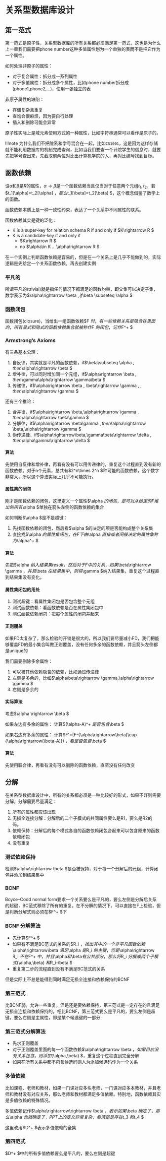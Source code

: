 # 关系型数据库设计

## 第一范式

第一范式是原子性，关系型数据库的所有关系都必须满足第一范式，这也是为什么上一章我们需要把phone number这种多值属性划为一个单独的表而不是把它作为一个属性。

如何处理非原子的属性：

* 对于复合属性：拆分成一系列属性
* 对于多值属性：拆分成多个属性，比如phone number拆分成(phone1,phone2,...)，使用一张独立的表

非原子属性的缺陷：

* 存储复杂且重复
* 查询会很麻烦，因为要自行处理
* 插入和删除可能会异常

原子性实际上是域元素使用方式的一种属性，比如字符串通常可以看作是原子的。

!!!note
    为什么我们不把院系和学号混合在一起，比如`CS1001`，这是因为这样存储就不能利用数据库的机制完成查询，比如当我们要查一个计院学生的信息时，就要先把学号查出来，先截取前两位对比出计算机学院的人，再对比编号找到目标。

## 函数依赖

设$\alpha$和$\beta$是$R$的属性，$\alpha\rightarrow \beta$是一个函数依赖当且仅当对于任意两个元组$t_1,t_2$，若$t_1[\alpha]=t_2[\alpha] $，那么$t_1[\beta]=t_2[\beta] $，这个概念借鉴了数学上的函数。

函数依赖本质上是一种一致性约束，表达了一个关系中不同属性的联系。

函数依赖其实是键的泛化：

* K is a super-key for relation schema R if and only if $K\rightarrow R $
* K is a candidate-key if and only if
  * $K\rightarrow R $
  * no $\alpha\in K $，$\alpha\rightarrow R $  

在一个实例上判断函数依赖是容易的，但是在一个关系上是几乎不能做到的，实际逻辑是先给定一个关系函数依赖，再去创建实例

### 平凡的

所谓平凡的(trivial)就是指任何情况下都满足的函数约束，即父集可以决定子集，数学表示为$\alpha\rightarrow \beta $,if$\beta \subseteq \alpha $

### 函数闭包

函数闭包(closure)，当给出一组函数依赖$F $时，有一些依赖关系是隐含在里面的，所有显式和隐式的函数依赖集合就被称作$F $的闭包，记作$F^+ $

### Armstrong’s Axioms

有三条基本公理：

1. 自反律，其实就是平凡的函数依赖，if$\beta\subseteq \alpha $,then$\alpha\rightarrow \beta $
2. 增补律，可以同时增加同一个元组，if$\alpha\rightarrow \beta $,then$\gamma\alpha\rightarrow \gamma\beta $
3. 传递律，if$\alpha\rightarrow \beta , \beta\rightarrow \gamma , $,then$\alpha\rightarrow \gamma $

还有三个推论：

1. 合并律，if$\alpha\rightarrow \beta,\alpha\rightarrow \gamma $,then$\alpha\rightarrow \beta\gamma $
2. 分解律，if$\alpha\rightarrow \beta\gamma $,then$\alpha\rightarrow \beta,\alpha\rightarrow \gamma $
3. 伪传递律，if$\alpha\rightarrow\beta,\gamma\beta\rightarrow \delta $,then$\alpha\gamma\rightarrow \delta $

#### 算法

先使用自反律和增补律，再看有没有可以用传递律的，重复这个过程直到没有新的函数依赖。对于n个元素，总共有$2^n\times 2^n $种可能的函数依赖，这个数字非常大，所以这个算法实际上几乎不可能执行。

#### 属性集的闭包

刚才是函数依赖的闭包，这里定义一个属性$\alpha $的闭包，是可以从给定的F推出的所有$\alpha $单独在箭头左侧的函数依赖的集合

如何判断$\alpha $是不是超键：

1. 先找函数依赖的闭包，然后看$\alpha $的决定的项是否能构成整个关系集
2. 直接找$\alpha $的属性集闭包，在F下由$\alpha $直接或者间接决定的属性集称为$\alpha^+ $

#### 算法

先把$\alpha $纳入结果集result，然后对于F中的关系，如果$\beta\rightarrow \gamma $，并且$\beta $在结果集中，则将$\gamma $纳入结果集，重复这个过程直到结果集没有变化。

#### 属性集闭包的用处

1. 测试超键：看属性集闭包是否包含整个元组
2. 测试函数依赖：看函数依赖是否在属性集闭包中
3. 测试函数依赖闭包：把每个属性的闭包并起来

#### 正则覆盖

如果FD太复杂了，那么检验的开销是很大的，所以我们要尽量减小FD，我们把能够覆盖FD的最小集合叫做正则覆盖，没有任何多余的函数依赖，并且箭头左侧都是unique的

我们需要删除多余属性：

1. 可以被其他依赖隐含的依赖，比如通过传递律
2. 左侧是多余的，比如$\alpha\beta\rightarrow \gamma,\alpha\rightarrow \gamma $
3. 右侧是多余的

#### 实际算法

考虑$\alpha \rightarrow \beta $

如果左边有多余的属性：
计算$(\alpha-A)^+ $是否包含$\beta $

如果右边有多余的属性：
计算$F'=(F-\{\alpha\rightarrow\beta\}\cup \{\alpha\rightarrow(\beta-A)\}) $，看是否包含$\beta $

#### 算法

先使用联合律，再看有没有可以删除的函数依赖，直至没有任何改变

## 分解

在关系型数据库设计中，所有的关系都必须是一种比较好的形式，如果不好则需要分解，分解需要尽量满足：

1. 所有的属性都应该出现
2. 无损全连接分解：分解后的二个子模式的共同属性要么是R1，要么是R2的码。
3. 依赖保持：分解后的每个模式各自的函数依赖闭包合起来可以包含原来的函数依赖闭包
4. 没有重复

### 测试依赖保持

检测$\alpha\rightarrow \beta $是否被保持，对于每一个分解后的元组，计算闭包并添加到结果集中

### BCNF

Boyce–Codd normal form要求一个关系要么是平凡的，要么左侧是分解后关系的超键，BC范式移除了所有的重复。在不分解的情况下，可以直接在F上检验，但是判断分解式则必须在$F^+ $下

### BCNF 分解算法

* 先计算$F^+ $
* 如果有不满足BC范式的关系的$R_i $，找出其中的一个非平凡函数依赖$\alpha\rightarrow\beta $满足$\alpha $是$R_i $的主键，但是$\alpha\rightarrow R_i $不在$F^+ $中，并且$\alpha$和$\beta$有公共部分，那么将$R_i $分解成两个子模式$(\alpha,\beta) $和$R_i-\beta $
* 重复第二步的流程直到没有不满足BC范式的关系

但是实际上不总是能得到同时满足无损全连接和依赖保持的BCNF

### 第三范式

比BCNF弱，允许一些重复，但是还是要依赖保持，第三范式是一定存在的且满足无损全连接和依赖保持的，相比BCNF，第三范式要么是平凡的，要么左侧是超键，要么右侧是主属性，即是某个候选键的一部分

### 第三范式分解算法

* 先求正则覆盖
* 对于正则覆盖里面的每一个函数依赖$\alpha\rightarrow \beta $，如果目前没有关系包含，则添加$(\alpha,\beta) $，重复这个过程直到完全分解
* 如果在所有关系中都不包含候选码则人为添加候选码作为一个关系

### 多值依赖

比如课程、老师和教材，如果一门课对应多名老师，一门课对应多本教材，并且老师和教材没有对应关系，那么老师和教材都满足多值依赖。特别地，函数依赖其实是多值依赖的特殊情况。

多值依赖记作$\alpha\rightarrow\rightarrow \beta $，表示如果$\beta $确定了，那么$\alpha $也就确定了，PPT上的定义异常复杂，看清楚是存在$t_3 $和$t_4 $

这里改用$D^+ $表示多值依赖的全集

### 第四范式

$D^+ $中的所有多值依赖要么是平凡的，要么左侧是超键

